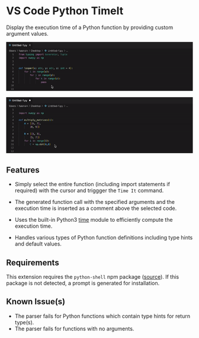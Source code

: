 # VS Code Python TimeIt

Display the execution time of a Python function by providing custom argument values.

<p align="center">
<img src="images/demo_time.gif" alt="Demo"/>
</p>

<p align="center">
<img src="images/demo_time_2.gif" alt="Demo"/>
</p>


## Features

* Simply select the entire function (including import statements if required) with the cursor and triggger the `Time It` command. 

* The generated function call with the specified arguments and the execution time is inserted as a comment above the selected code.

* Uses the built-in Python3 [time](https://docs.python.org/3/library/time.html) module to efficiently compute the execution time.

* Handles various types of Python function definitions including type hints and default values.


## Requirements

This extension requires the `python-shell` npm package ([source](https://www.npmjs.com/package/python-shell)). If this package is not detected, a prompt is generated for installation.

## Known Issue(s)

* The parser fails for Python functions which contain type hints for return type(s).
* The parser fails for functions with no arguments.

